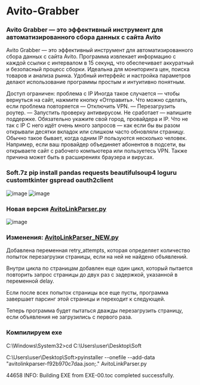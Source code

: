 # Avito-Grabber
### Avito Grabber — это эффективный инструмент для автоматизированного сбора данных с сайта Avito

Avito Grabber — это эффективный инструмент для автоматизированного сбора данных с сайта Avito. Программа извлекает информацию с каждой ссылки с интервалом в 15 секунд, что обеспечивает аккуратный и безопасный процесс сборки. Идеальна для мониторинга цен, поиска товаров и анализа рынка. Удобный интерфейс и настройка параметров делают использование программы простым и интуитивно понятным.

Доступ ограничен: проблема с IP
Иногда такое случается — чтобы вернуться на сайт, нажмите кнопку «Отправить».
Что можно сделать, если проблема повторяется
— Отключить VPN.
— Перезагрузить роутер.
— Запустить проверку антивирусом.
Не сработает — напишите поддержке. Обязательно укажите свой город, провайдера и IP.
Что не так с IP
С него идёт очень много запросов — как если бы вы разом открывали десятки вкладок или слишком часто обновляли страницу.
Обычно такое бывает, когда одним IP пользуются несколько человек. Например, если ваш провайдер объединяет абонентов в подсети, вы открываете сайт с рабочего компьютера или пользуетесь VPN. Также причина может быть в расширениях браузера и вирусах.
### Soft.7z pip install pandas requests beautifulsoup4 loguru customtkinter gspread oauth2client
![image](https://github.com/user-attachments/assets/cf8c4aab-2f5b-4f6c-a075-53e1dddaac4d)
![image](https://github.com/user-attachments/assets/6719841c-c32f-4a52-a204-4d8e3f8a1a85)

### Новая версия [AvitoLinkParser.py](https://github.com/lp85d/Avito-Grabber/blob/main/AvitoLinkParser.7z)
![image](https://github.com/user-attachments/assets/7f114082-b743-4e96-9bde-f7d85418ed69)

### Изменения: [AvitoLinkParser_NEW.py](https://github.com/lp85d/Avito-Grabber/blob/main/AvitoLinkParser_NEW.7z)
Добавлена переменная retry_attempts, которая определяет количество попыток перезагрузки страницы, если на ней не найдено объявлений. 

Внутри цикла по страницам добавлен еще один цикл, который пытается повторить запрос страницы до двух раз с задержкой, указанной в переменной delay.

Если после всех попыток страницы все еще пусты, программа завершает парсинг этой страницы и переходит к следующей.

Теперь программа будет пытаться дважды перезагрузить страницу, если объявления не загрузились с первого раза.

### Компилируем exe
C:\Windows\System32>cd C:\Users\user\Desktop\Soft

C:\Users\user\Desktop\Soft>pyinstaller --onefile --add-data "avitolinkparser-f92b970c7daa.json;." AvitoLinkParser.py

44658 INFO: Building EXE from EXE-00.toc completed successfully.
